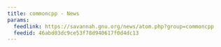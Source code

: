 ```yaml
---
title: commoncpp - News
params:
  feedlink: https://savannah.gnu.org/news/atom.php?group=commoncpp
  feedid: 46abd03dc9ce53f78d940617f0d4dc13
---
```

